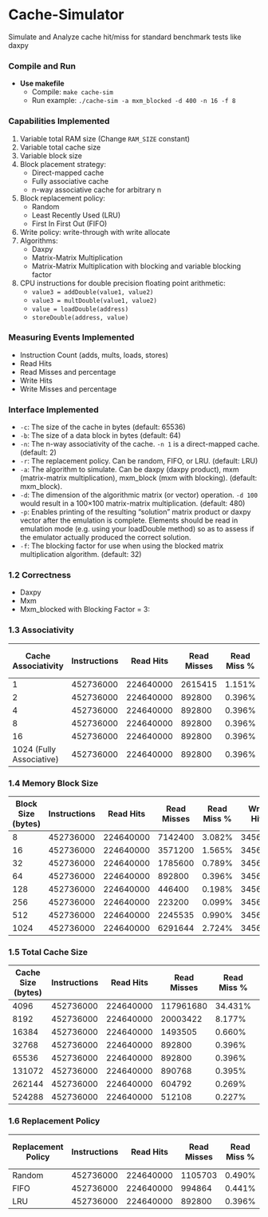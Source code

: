 # Cache-Simulator
Simulate and Analyze cache hit/miss for standard benchmark tests like daxpy

### Compile and Run

- **Use makefile**
  - Compile: `make cache-sim`
  - Run example: `./cache-sim -a mxm_blocked -d 400 -n 16 -f 8`

### Capabilities Implemented

1. Variable total RAM size (Change `RAM_SIZE` constant)
2. Variable total cache size
3. Variable block size
4. Block placement strategy:
   - Direct-mapped cache
   - Fully associative cache
   - n-way associative cache for arbitrary n
5. Block replacement policy:
   - Random
   - Least Recently Used (LRU)
   - First In First Out (FIFO)
6. Write policy: write-through with write allocate
7. Algorithms:
   - Daxpy
   - Matrix-Matrix Multiplication
   - Matrix-Matrix Multiplication with blocking and variable blocking factor
8. CPU instructions for double precision floating point arithmetic:
   - `value3 = addDouble(value1, value2)`
   - `value3 = multDouble(value1, value2)`
   - `value = loadDouble(address)`
   - `storeDouble(address, value)`

### Measuring Events Implemented

- Instruction Count (adds, mults, loads, stores)
- Read Hits
- Read Misses and percentage
- Write Hits
- Write Misses and percentage

### Interface Implemented

- `-c`: The size of the cache in bytes (default: 65536)
- `-b`: The size of a data block in bytes (default: 64)
- `-n`: The n-way associativity of the cache. `-n 1` is a direct-mapped cache. (default: 2)
- `-r`: The replacement policy. Can be random, FIFO, or LRU. (default: LRU)
- `-a`: The algorithm to simulate. Can be daxpy (daxpy product), mxm (matrix-matrix multiplication), mxm_block (mxm with blocking). (default: mxm_block).
- `-d`: The dimension of the algorithmic matrix (or vector) operation. `-d 100` would result in a 100×100 matrix-matrix multiplication. (default: 480)
- `-p`: Enables printing of the resulting “solution” matrix product or daxpy vector after the emulation is complete. Elements should be read in emulation mode (e.g. using your loadDouble method) so as to assess if the emulator actually produced the correct solution.
- `-f`: The blocking factor for use when using the blocked matrix multiplication algorithm. (default: 32)

### 1.2 Correctness

- Daxpy
- Mxm 
- Mxm_blocked with Blocking Factor = 3:

### 1.3 Associativity
| Cache Associativity      | Instructions | Read Hits | Read Misses | Read Miss % | Write Hits | Write Misses | Write Miss % |
| ------------------------ | ------------ | --------- | ----------- | ----------- | ---------- | ------------ | ------------ |
| 1                        | 452736000    | 224640000 | 2615415     | 1.151%      | 3456000    | 0            | 0%           |
| 2                        | 452736000    | 224640000 | 892800      | 0.396%      | 3456000    | 0            | 0%           |
| 4                        | 452736000    | 224640000 | 892800      | 0.396%      | 3456000    | 0            | 0%           |
| 8                        | 452736000    | 224640000 | 892800      | 0.396%      | 3456000    | 0            | 0%           |
| 16                       | 452736000    | 224640000 | 892800      | 0.396%      | 3456000    | 0            | 0%           |
| 1024 (Fully Associative) | 452736000    | 224640000 | 892800      | 0.396%      | 3456000    | 0            | 0%           |


### 1.4 Memory Block Size
| Block Size (bytes) | Instructions | Read Hits | Read Misses | Read Miss % | Write Hits | Write Misses | Write Miss % |
| ------------------ | ------------ | --------- | ----------- | ----------- | ---------- | ------------ | ------------ |
| 8                  | 452736000    | 224640000 | 7142400     | 3.082%      | 3456000    | 0            | 0%           |
| 16                 | 452736000    | 224640000 | 3571200     | 1.565%      | 3456000    | 0            | 0%           |
| 32                 | 452736000    | 224640000 | 1785600     | 0.789%      | 3456000    | 0            | 0%           |
| 64                 | 452736000    | 224640000 | 892800      | 0.396%      | 3456000    | 0            | 0%           |
| 128                | 452736000    | 224640000 | 446400      | 0.198%      | 3456000    | 0            | 0%           |
| 256                | 452736000    | 224640000 | 223200      | 0.099%      | 3456000    | 0            | 0%           |
| 512                | 452736000    | 224640000 | 2245535     | 0.990%      | 3456000    | 0            | 0%           |
| 1024               | 452736000    | 224640000 | 6291644     | 2.724%      | 3456000    | 0            | 0%           |


### 1.5 Total Cache Size
| Cache Size (bytes) | Instructions | Read Hits  | Read Misses | Read Miss % | Write Hits | Write Misses | Write Miss % |
|--------------------|--------------|------------|-------------|-------------|------------|--------------|--------------|
| 4096               | 452736000    | 224640000  | 117961680   | 34.431%     | 3456000    | 0            | 0%           |
| 8192               | 452736000    | 224640000  | 20003422    | 8.177%      | 3456000    | 0            | 0%           |
| 16384              | 452736000    | 224640000  | 1493505     | 0.660%      | 3456000    | 0            | 0%           |
| 32768              | 452736000    | 224640000  | 892800      | 0.396%      | 3456000    | 0            | 0%           |
| 65536              | 452736000    | 224640000  | 892800      | 0.396%      | 3456000    | 0            | 0%           |
| 131072             | 452736000    | 224640000  | 890768      | 0.395%      | 3456000    | 0            | 0%           |
| 262144             | 452736000    | 224640000  | 604792      | 0.269%      | 3456000    | 0            | 0%           |
| 524288             | 452736000    | 224640000  | 512108      | 0.227%      | 3456000    | 0            | 0%           |


### 1.6 Replacement Policy

| Replacement Policy | Instructions | Read Hits | Read Misses | Read Miss % | Write Hits | Write Misses | Write Miss % |
| ------------------ | ------------ | --------- | ----------- | ----------- | ---------- | ------------ | ------------ |
| Random             | 452736000    | 224640000 | 1105703     | 0.490%      | 3456000    | 0            | 0%           |
| FIFO               | 452736000    | 224640000 | 994864      | 0.441%      | 3456000    | 0            | 0%           |
| LRU                | 452736000    | 224640000 | 892800      | 0.396%      | 3456000    | 0            | 0%           |
